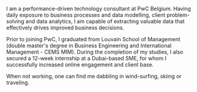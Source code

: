 I am a performance-driven technology consultant at PwC Belgium. Having daily exposure to business processes and data modelling, client problem-solving and data analytics, I am capable of extracting valuable data that effectively drives improved business decisions.

Prior to joining PwC, I graduated from Louvain School of Management (double master's degree in Business Engineering and International Management - CEMS MIM). During the completion of my studies, I also secured a 12-week internship at a Dubai-based SME, for whom I successfully increased online engagement and client base.

When not working, one can find me dabbling in wind-surfing, skiing or traveling.
